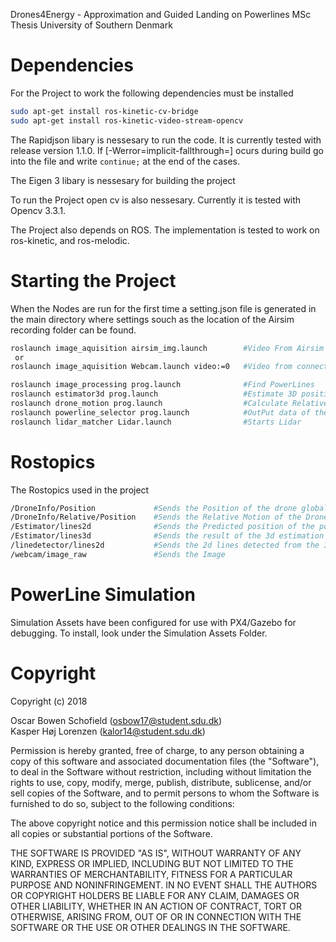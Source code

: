 Drones4Energy - Approximation and Guided Landing on Powerlines MSc Thesis
University of Southern Denmark

# Dependencies
For the Project to work the following dependencies must be installed
```bash
sudo apt-get install ros-kinetic-cv-bridge
sudo apt-get install ros-kinetic-video-stream-opencv
```
The Rapidjson libary is nessesary to run the code. It is currently tested with release version 1.1.0. If [-Werror=implicit-fallthrough=] ocurs during build go into the file and write ```continue;``` at the end of the cases.

The Eigen 3 libary is nessesary for building the project

To run the Project open cv is also nessesary. Currently it is tested with Opencv 3.3.1.

The Project also depends on ROS. The implementation is tested to work on ros-kinetic, and ros-melodic.

# Starting the Project

When the Nodes are run for the first time a setting.json file is generated in the main directory where settings souch as the location of the Airsim recording folder can be found.

```bash
roslaunch image_aquisition airsim_img.launch        #Video From Airsim Recording
 or
roslaunch image_aquisition Webcam.launch video:=0   #Video from connected camera

roslaunch image_processing prog.launch              #Find PowerLines
roslaunch estimator3d prog.launch                   #Estimate 3D position of powerLines
roslaunch drone_motion prog.launch                  #Calculate Relative Motion
roslaunch powerline_selector prog.launch            #OutPut data of the data aquisition system
roslaunch lidar_matcher Lidar.launch                #Starts Lidar

```
# Rostopics
The Rostopics used in the project 

```bash
/DroneInfo/Position             #Sends the Position of the drone global
/DroneInfo/Relative/Position    #Sends the Relative Motion of the Drone camera since last image
/Estimator/lines2d              #Sends the Predicted position of the powerline in next image
/Estimator/lines3d              #Sends the result of the 3d estimation of powerlines for good estimates
/linedetector/lines2d           #Sends the 2d lines detected from the Image (Must be matached with id from estimater)
/webcam/image_raw               #Sends the Image
```

# PowerLine Simulation 
Simulation Assets have been configured for use with PX4/Gazebo for debugging. To install, look under the Simulation Assets Folder. 

# Copyright

Copyright (c) 2018


Oscar Bowen Schofield (osbow17@student.sdu.dk) \
Kasper Høj Lorenzen  (kalor14@student.sdu.dk)

Permission is hereby granted, free of charge, to any person obtaining a copy
of this software and associated documentation files (the "Software"), to deal
in the Software without restriction, including without limitation the rights
to use, copy, modify, merge, publish, distribute, sublicense, and/or sell
copies of the Software, and to permit persons to whom the Software is
furnished to do so, subject to the following conditions:

The above copyright notice and this permission notice shall be included in all
copies or substantial portions of the Software.

THE SOFTWARE IS PROVIDED "AS IS", WITHOUT WARRANTY OF ANY KIND, EXPRESS OR
IMPLIED, INCLUDING BUT NOT LIMITED TO THE WARRANTIES OF MERCHANTABILITY,
FITNESS FOR A PARTICULAR PURPOSE AND NONINFRINGEMENT. IN NO EVENT SHALL THE
AUTHORS OR COPYRIGHT HOLDERS BE LIABLE FOR ANY CLAIM, DAMAGES OR OTHER
LIABILITY, WHETHER IN AN ACTION OF CONTRACT, TORT OR OTHERWISE, ARISING FROM,
OUT OF OR IN CONNECTION WITH THE SOFTWARE OR THE USE OR OTHER DEALINGS IN THE
SOFTWARE.

